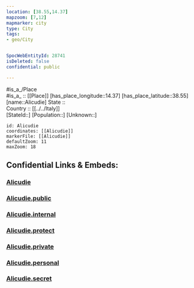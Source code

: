 ```yaml
---
location: [38.55,14.37] 
mapzoom: [7,12] 
mapmarker: city 
type: City
tags:
- geo/City


SpocWebEntityId: 28741
isDeleted: false
confidential: public

---
```

#is_a_/Place  
#is_a_ :: [[Place]] 
[has_place_longitude::14.37] 
[has_place_latitude::38.55] 
[name::Alicudie] 
State ::  
Country :: [[../../Italy]]  
[StateId::] 
[Population::] 
[Unknown::] 


```leaflet
id: Alicudie
coordinates: [[Alicudie]] 
markerFile: [[Alicudie]] 
defaultZoom: 11 
maxZoom: 18
```


## Confidential Links & Embeds: 

### [Alicudie](/_Standards/Earth/Continent/Europe/Europe~South/Italy/City/Alicudie.md) 

### [Alicudie.public](/_public/Earth/Continent/Europe/Europe~South/Italy/City/Alicudie.public.md) 

### [Alicudie.internal](/_internal/Earth/Continent/Europe/Europe~South/Italy/City/Alicudie.internal.md) 

### [Alicudie.protect](/_protect/Earth/Continent/Europe/Europe~South/Italy/City/Alicudie.protect.md) 

### [Alicudie.private](/_private/Earth/Continent/Europe/Europe~South/Italy/City/Alicudie.private.md) 

### [Alicudie.personal](/_personal/Earth/Continent/Europe/Europe~South/Italy/City/Alicudie.personal.md) 

### [Alicudie.secret](/_secret/Earth/Continent/Europe/Europe~South/Italy/City/Alicudie.secret.md)

